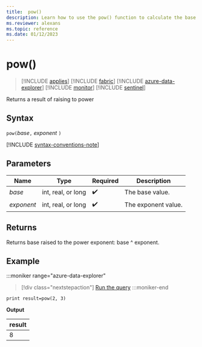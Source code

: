 ```yaml
---
title:  pow()
description: Learn how to use the pow() function to calculate the base raised to the power of the exponent.
ms.reviewer: alexans
ms.topic: reference
ms.date: 01/12/2023
---
```

# pow()

> [!INCLUDE [applies](../includes/applies-to-version/applies.md)] [!INCLUDE [fabric](../includes/applies-to-version/fabric.md)] [!INCLUDE [azure-data-explorer](../includes/applies-to-version/azure-data-explorer.md)] [!INCLUDE [monitor](../includes/applies-to-version/monitor.md)] [!INCLUDE [sentinel](../includes/applies-to-version/sentinel.md)]

Returns a result of raising to power

## Syntax

`pow(`*base*`,` *exponent* `)`

[!INCLUDE [syntax-conventions-note](../includes/syntax-conventions-note.md)]

## Parameters

| Name | Type | Required | Description |
|--|--|--|--|
| *base*| int, real, or long |  :heavy_check_mark: | The base value.|
| *exponent*| int, real, or long |  :heavy_check_mark: | The exponent value.|

## Returns

Returns base raised to the power exponent: base ^ exponent.

## Example

:::moniker range="azure-data-explorer"
> [!div class="nextstepaction"]
> <a href="https://dataexplorer.azure.com/clusters/help/databases/Samples?query=H4sIAAAAAAAAAysoyswrUShKLS7NKbEtyC/XMNJRMNYEAGG04SkWAAAA" target="_blank">Run the query</a>
:::moniker-end

```kusto
print result=pow(2, 3)
```

**Output**

|result|
|--|
|8|
